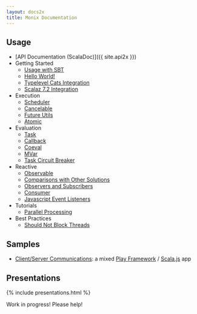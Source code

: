 ```yaml
---
layout: docs2x
title: Monix Documentation
---
```


## Usage

- [API Documentation (ScalaDoc)]({{ site.api2x }})
- Getting Started
  - [Usage with SBT](./intro/usage.md)
  - [Hello World!](./intro/hello-world.md)
  - [Typelevel Cats Integration](./intro/cats.md)
  - [Scalaz 7.2 Integration](./intro/scalaz72.md)
- Execution
  - [Scheduler](./execution/scheduler.md)
  - [Cancelable](./execution/cancelable.md)
  - [Future Utils](./execution/future-utils.md)
  - [Atomic](./execution/atomic.md)
- Evaluation
  - [Task](./eval/task.md)
  - [Callback](./eval/callback.md)
  - [Coeval](./eval/coeval.md)
  - [MVar](./eval/mvar.md)
  - [Task Circuit Breaker](./eval/circuit-breaker.md)
- Reactive
  - [Observable](./reactive/observable.md)
  - [Comparisons with Other Solutions](./reactive/observable-comparisons.md)
  - [Observers and Subscribers](./reactive/observers.md)
  - [Consumer](./reactive/consumer.md)
  - [Javascript Event Listeners](./reactive/javascript.md)
- Tutorials
  - [Parallel Processing](./tutorials/parallelism.md)
- Best Practices
  - [Should Not Block Threads](./best-practices/blocking.md)

## Samples

- [Client/Server Communications](https://github.com/monix/monix-sample/):
  a mixed [Play Framework](https://www.playframework.com/) /
  [Scala.js](http://www.scala-js.org/) app

## Presentations

{% include presentations.html %}

Work in progress! Please help!
